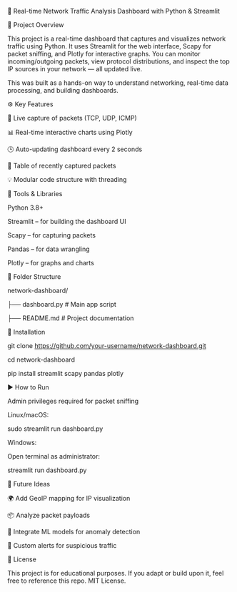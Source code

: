 📡 Real-time Network Traffic Analysis Dashboard with Python & Streamlit 



📝 Project Overview


This project is a real-time dashboard that captures and visualizes network traffic using Python. It uses Streamlit for the web interface, Scapy for packet sniffing, and Plotly for interactive graphs. You can monitor incoming/outgoing packets, view protocol distributions, and inspect the top IP sources in your network — all updated live.

This was built as a hands-on way to understand networking, real-time data processing, and building dashboards.

⚙️ Key Features


📡 Live capture of packets (TCP, UDP, ICMP)

📊 Real-time interactive charts using Plotly

🕒 Auto-updating dashboard every 2 seconds

🧾 Table of recently captured packets

💡 Modular code structure with threading

🧰 Tools & Libraries

Python 3.8+

Streamlit – for building the dashboard UI

Scapy – for capturing packets

Pandas – for data wrangling

Plotly – for graphs and charts

📁 Folder Structure

network-dashboard/

├── dashboard.py         # Main app script

├── README.md            # Project documentation

🔧 Installation

git clone https://github.com/your-username/network-dashboard.git

cd network-dashboard

pip install streamlit scapy pandas plotly

▶️ How to Run

Admin privileges required for packet sniffing

Linux/macOS:

sudo streamlit run dashboard.py

Windows:

Open terminal as administrator:


streamlit run dashboard.py


🌱 Future Ideas

🌍 Add GeoIP mapping for IP visualization

📦 Analyze packet payloads

🧠 Integrate ML models for anomaly detection

🚨 Custom alerts for suspicious traffic


📄 License

This project is for educational purposes. If you adapt or build upon it, feel free to reference this repo. MIT License.

